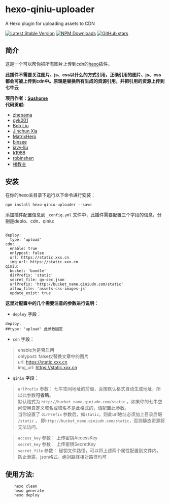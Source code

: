# hexo-qiniu-uploader
A Hexo plugin for uploading assets to CDN

[![Latest Stable Version](https://img.shields.io/npm/v/hexo-qiniu-uploader.svg)](https://www.npmjs.com/package/hexo-qiniu-uploader)
[![NPM Downloads](https://img.shields.io/npm/dm/hexo-qiniu-uploader.svg)](https://npmjs.org/package/hexo-qiniu-uploader)
[![GitHub stars](https://img.shields.io/github/stars/susdevlop/hexo-qiniu-uploader?style=social&label=Star)](https://github.com/susdevlop/hexo-qiniu-uploader)

## 简介

这是一个可以帮你把所有图片上传到cdn的[hexo](https://github.com/tommy351/hexo)插件。

**此插件不需要关注图片、js、css以什么的方式引用，正确引用的图片、js、css都会可被上传到cdn中。原理是替换所有生成的资源引用，并把引用的资源上传到七牛云**

**项目作者：[Sushome](https://sushome.us)**  
**代码贡献:**
- [zhepama](https://github.com/zhepama)
- [gyk001](https://github.com/gyk001)
- [Bob Liu](https://github.com/MatrixHero)
- [Jinchun Xia](https://github.com/xiajinchun)
- [MatrixHero](https://github.com/MatrixHero)
- [binsee](https://github.com/binsee)
- [javy-liu](https://github.com/javy-liu)
- [k1988](https://github.com/k1988)
- [robinshen](https://github.com/robinshen)
- [楼教主](https://github.com/52cik)

## 安装

在你的hexo主目录下运行以下命令进行安装：

```
npm install hexo-qiniu-uploader --save
```

添加插件配置信息到 ``_config.yml`` 文件中，此插件需要配置三个字段的信息，分别是deplo、cdn、qiniu:

```

deploy:
  type: 'upload'  
cdn:
  enable: true
  onlypost: false
  url: https://static.xxx.cn
  img_url: https://static.xxx.cn
qiniu:
  bucket: 'bundle'
  dirPrefix: 'static'
  secret_file: qn-sec.json
  urlPrefix: 'http://bucket_name.qiniudn.com/static'
  allow_file: 'assets-css-images-js'
  update_exist: true

```

**这里对配置中的几个需要注意的参数进行说明：**

* `deploy` 字段：
```
deploy:
##type: 'upload' 此参数固定
```
* `cdn` 字段：
>enable为是否启用    
>onlypost: false仅替换文章中的图片    
url: https://static.xxx.cn    
img_url: https://static.xxx.cn       
* `qiniu` 字段：
>`urlPrefix` 参数：
>七牛空间地址的前缀，会按默认格式自动生成地址，所以此参数**可省略**。  
默认格式为 `http://bucket_name.qiniudn.com/static` ，如果你的七牛空间使用自定义域名或域名不是此格式的，请配置此参数。  
当你设置了 `dirPrefix` 参数后，如`static`。则此url地址必须加上目录后缀 `/static` ，
即`http://bucket_name.qiniudn.com/static`，否则静态资源将无法访问。   

> `access_key` 参数： 上传密钥AccessKey   
> `secret_key` 参数： 上传密钥SecretKey   
> `secret_file` 参数： 秘钥文件路径，可以将上述两个属性配置到文件内，防止泄露，json格式。绝对路径相对路径均可      


## 使用方法:
```
    hexo clean
    hexo generate
    hexo deploy
```